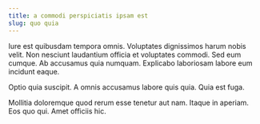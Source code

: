 ```yaml
---
title: a commodi perspiciatis ipsam est
slug: quo quia
---
```


Iure est quibusdam tempora omnis. Voluptates dignissimos harum nobis velit. Non nesciunt laudantium officia et voluptates commodi. Sed eum cumque. Ab accusamus quia numquam. Explicabo laboriosam labore eum incidunt eaque.

Optio quia suscipit. A omnis accusamus labore quis quia. Quia est fuga.

Mollitia doloremque quod rerum esse tenetur aut nam. Itaque in aperiam. Eos quo qui. Amet officiis hic.
